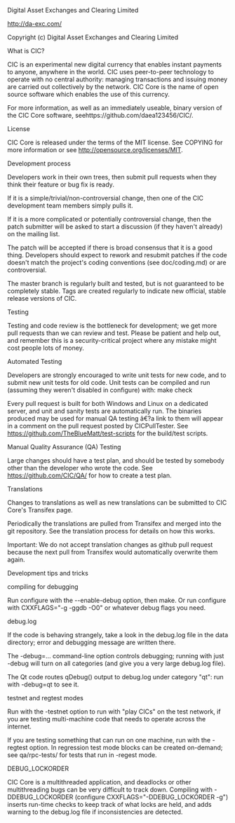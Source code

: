 Digital Asset Exchanges and Clearing Limited

http://da-exc.com/

Copyright (c) Digital Asset Exchanges and Clearing Limited

What is CIC?

CIC is an experimental new digital currency that enables instant payments to anyone, anywhere in the world. CIC uses peer-to-peer technology to operate with no central authority: managing transactions and issuing money are carried out collectively by the network. CIC Core is the name of open source software which enables the use of this currency.

For more information, as well as an immediately useable, binary version of the CIC Core software, seehttps://github.com/daea123456/CIC/.

License

CIC Core is released under the terms of the MIT license. See COPYING for more information or see http://opensource.org/licenses/MIT.

Development process

Developers work in their own trees, then submit pull requests when they think their feature or bug fix is ready.

If it is a simple/trivial/non-controversial change, then one of the CIC development team members simply pulls it.

If it is a more complicated or potentially controversial change, then the patch submitter will be asked to start a discussion (if they haven't already) on the mailing list.

The patch will be accepted if there is broad consensus that it is a good thing. Developers should expect to rework and resubmit patches if the code doesn't match the project's coding conventions (see doc/coding.md) or are controversial.

The master branch is regularly built and tested, but is not guaranteed to be completely stable. Tags are created regularly to indicate new official, stable release versions of CIC.

Testing

Testing and code review is the bottleneck for development; we get more pull requests than we can review and test. Please be patient and help out, and remember this is a security-critical project where any mistake might cost people lots of money.

Automated Testing

Developers are strongly encouraged to write unit tests for new code, and to submit new unit tests for old code. Unit tests can be compiled and run (assuming they weren't disabled in configure) with: make check

Every pull request is built for both Windows and Linux on a dedicated server, and unit and sanity tests are automatically run. The binaries produced may be used for manual QA testing â€?a link to them will appear in a comment on the pull request posted by CICPullTester. See https://github.com/TheBlueMatt/test-scripts for the build/test scripts.

Manual Quality Assurance (QA) Testing

Large changes should have a test plan, and should be tested by somebody other than the developer who wrote the code. See https://github.com/CIC/QA/ for how to create a test plan.

Translations

Changes to translations as well as new translations can be submitted to CIC Core's Transifex page.

Periodically the translations are pulled from Transifex and merged into the git repository. See the translation process for details on how this works.

Important: We do not accept translation changes as github pull request because the next pull from Transifex would automatically overwrite them again.

Development tips and tricks

compiling for debugging

Run configure with the --enable-debug option, then make. Or run configure with CXXFLAGS="-g -ggdb -O0" or whatever debug flags you need.

debug.log

If the code is behaving strangely, take a look in the debug.log file in the data directory; error and debugging message are written there.

The -debug=... command-line option controls debugging; running with just -debug will turn on all categories (and give you a very large debug.log file).

The Qt code routes qDebug() output to debug.log under category "qt": run with -debug=qt to see it.

testnet and regtest modes

Run with the -testnet option to run with "play CICs" on the test network, if you are testing multi-machine code that needs to operate across the internet.

If you are testing something that can run on one machine, run with the -regtest option. In regression test mode blocks can be created on-demand; see qa/rpc-tests/ for tests that run in -regest mode.

DEBUG_LOCKORDER

CIC Core is a multithreaded application, and deadlocks or other multithreading bugs can be very difficult to track down. Compiling with -DDEBUG_LOCKORDER (configure CXXFLAGS="-DDEBUG_LOCKORDER -g") inserts run-time checks to keep track of what locks are held, and adds warning to the debug.log file if inconsistencies are detected.
